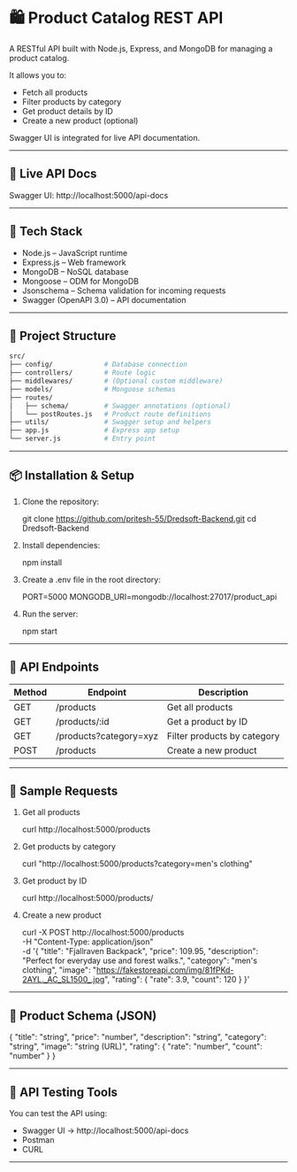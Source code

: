# 🛍️ Product Catalog REST API

A RESTful API built with Node.js, Express, and MongoDB for managing a product catalog.

It allows you to:
- Fetch all products
- Filter products by category
- Get product details by ID
- Create a new product (optional)

Swagger UI is integrated for live API documentation.

---

## 🚀 Live API Docs

Swagger UI: http://localhost:5000/api-docs

---

## 🧰 Tech Stack

- Node.js – JavaScript runtime
- Express.js – Web framework
- MongoDB – NoSQL database
- Mongoose – ODM for MongoDB
- Jsonschema – Schema validation for incoming requests
- Swagger (OpenAPI 3.0) – API documentation

---

## 📂 Project Structure
```bash
src/
├── config/             # Database connection
├── controllers/        # Route logic
├── middlewares/        # (Optional custom middleware)
├── models/             # Mongoose schemas
├── routes/
│   ├── schema/         # Swagger annotations (optional)
│   └── postRoutes.js   # Product route definitions
├── utils/              # Swagger setup and helpers
├── app.js              # Express app setup
└── server.js           # Entry point
```
---

## 📦 Installation & Setup

1. Clone the repository:

   git clone https://github.com/pritesh-55/Dredsoft-Backend.git
   cd Dredsoft-Backend

2. Install dependencies:

   npm install

3. Create a .env file in the root directory:

   PORT=5000
   MONGODB_URI=mongodb://localhost:27017/product_api

4. Run the server:

   npm start

---

## 📂 API Endpoints

Method | Endpoint              | Description
-------|------------------------|---------------------------------------
GET    | /products              | Get all products
GET    | /products/:id          | Get a product by ID
GET    | /products?category=xyz | Filter products by category
POST   | /products              | Create a new product

---

## 📘 Sample Requests

1. Get all products

   curl http://localhost:5000/products

2. Get products by category

   curl "http://localhost:5000/products?category=men's clothing"

3. Get product by ID

   curl http://localhost:5000/products/<productId>

4. Create a new product

   curl -X POST http://localhost:5000/products \
     -H "Content-Type: application/json" \
     -d '{
       "title": "Fjallraven Backpack",
       "price": 109.95,
       "description": "Perfect for everyday use and forest walks.",
       "category": "men's clothing",
       "image": "https://fakestoreapi.com/img/81fPKd-2AYL._AC_SL1500_.jpg",
       "rating": {
         "rate": 3.9,
         "count": 120
       }
     }'

---

## 🧾 Product Schema (JSON)

{
  "title": "string",
  "price": "number",
  "description": "string",
  "category": "string",
  "image": "string (URL)",
  "rating": {
    "rate": "number",
    "count": "number"
  }
}

---

## 🧪 API Testing Tools

You can test the API using:

- Swagger UI → http://localhost:5000/api-docs
- Postman
- CURL

---
